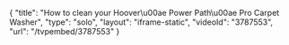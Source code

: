 {
    "title": "How to clean your Hoover\u00ae Power Path\u00ae Pro Carpet Washer",
    "type": "solo",
    "layout": "iframe-static",
    "videoId": "3787553",
    "url": "\/tvpembed\/3787553"
}